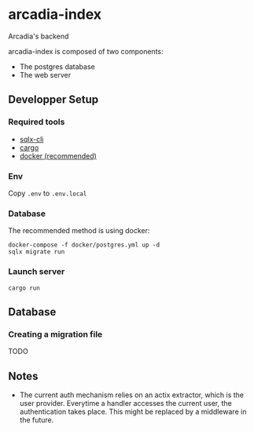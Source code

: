 # arcadia-index
Arcadia's backend

arcadia-index is composed of two components:
- The postgres database
- The web server

## Developper Setup

### Required tools
- [sqlx-cli](https://github.com/launchbadge/sqlx/blob/main/sqlx-cli/README.md)
- [cargo](https://doc.rust-lang.org/cargo/getting-started/installation.html)
- [docker (recommended)](https://docs.docker.com/desktop/setup/install)

### Env
Copy `.env` to `.env.local`

### Database

The recommended method is using docker:
```
docker-compose -f docker/postgres.yml up -d
sqlx migrate run
```

### Launch server
```
cargo run
```

## Database

### Creating a migration file
TODO

## Notes

- The current auth mechanism relies on an actix extractor, which is the user provider. Everytime a handler accesses the current user, the authentication takes place. This might be replaced by a middleware in the future.
